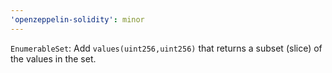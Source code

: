 ```yaml
---
'openzeppelin-solidity': minor
---
```


`EnumerableSet`: Add `values(uint256,uint256)` that returns a subset (slice) of the values in the set.
